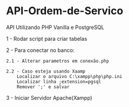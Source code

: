 # API-Ordem-de-Servico
API Utilizando PHP Vanilla e PostgreSQL

1 - Rodar script para criar tabelas

2 - Para conectar no banco:

    2.1 - Alterar parametros em conexão.php

    2.2 - Caso esteja usando Xaamp
        Localizar o arquivo C:\xampp\php\php.ini
        Localizar linha ;extension=pgsql
        Remover ';' e salvar

3 - Iniciar Servidor Apache(Xampp)